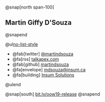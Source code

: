 
@snap[north span-100]
## Martin Giffy D'Souza
@snapend


@ul[no-list-style](false)

- @fab[twitter] [@martindsouza](https://twitter.com/martindsouza)
- @fa[rss] [talkapex.com](http://www.talkapex.com)
- @fab[github] [martindsouza](https://github.com/martindsouza)
- @fa[envelope] [mdsouza@insum.ca](mailto:mdsouza@insum.ca)
- @fa[building] [Insum Solutions](http://www.insum.ca)

@ulend


@snap[south]
[bit.ly/oow19-release](http://bit.ly/oow19-release)
@snapend




